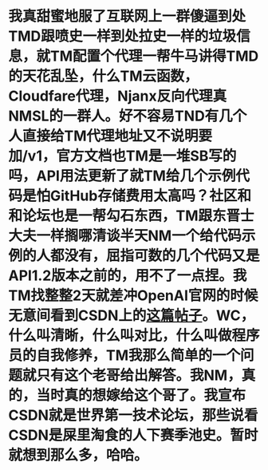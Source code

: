 # 我真甜蜜地服了互联网上一群傻逼到处TMD跟喷史一样到处拉史一样的垃圾信息，就TM配置个代理一帮牛马讲得TMD的天花乱坠，什么TM云函数，Cloudfare代理，Njanx反向代理真NMSL的一群人。好不容易TND有几个人直接给TM代理地址又不说明要加/v1，官方文档也TM是一堆SB写的吗，API用法更新了就TM给几个示例代码是怕GitHub存储费用太高吗？社区和和论坛也是一帮勾石东西，TM跟东晋士大夫一样搁哪清谈半天NM一个给代码示例的人都没有，屈指可数的几个代码又是API1.2版本之前的，用不了一点捏。我TM找整整2天就差冲OpenAI官网的时候无意间看到CSDN上的[这篇帖子](https://blog.csdn.net/qq_36265860/article/details/130111351)。WC，什么叫清晰，什么叫对比，什么叫做程序员的自我修养，TM我那么简单的一个问题就只有这个老哥给出解答。我NM，真的，当时真的想嫁给这个哥了。我宣布CSDN就是世界第一技术论坛，那些说看CSDN是屎里淘食的人下赛季池史。暂时就想到那么多，哈哈。
